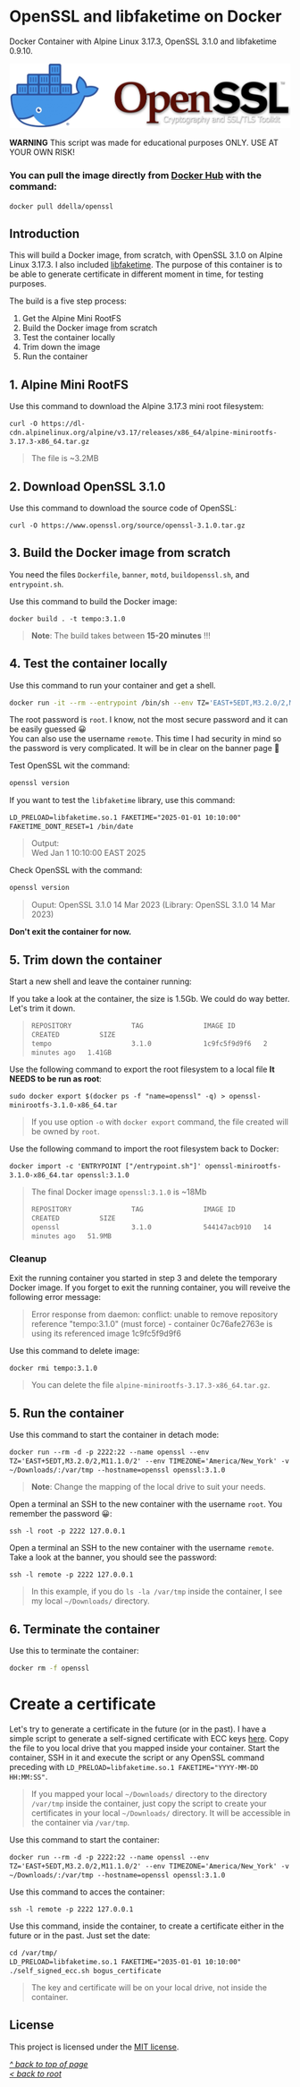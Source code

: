# OpenSSL and libfaketime on Docker
Docker Container with Alpine Linux 3.17.3, OpenSSL 3.1.0 and libfaketime 0.9.10.  

![Alt text](images/Docker-OpenSSL.jpg)  

**WARNING** This script was made for educational purposes ONLY. USE AT YOUR OWN RISK!  

### You can pull the image directly from [Docker Hub](https://hub.docker.com/r/ddella/openssl) with the command:
```shell
docker pull ddella/openssl
```
## Introduction
This will build a Docker image, from scratch, with OpenSSL 3.1.0 on Alpine Linux 3.17.3. I also included [libfaketime](https://github.com/wolfcw/libfaketime). The purpose of this container is to be able to generate certificate in different moment in time, for testing purposes.  

The build is a five step process:

1. Get the Alpine Mini RootFS
2. Build the Docker image from scratch
3. Test the container locally
4. Trim down the image
5. Run the container

## 1. Alpine Mini RootFS
Use this command to download the Alpine 3.17.3 mini root filesystem:
```shell
curl -O https://dl-cdn.alpinelinux.org/alpine/v3.17/releases/x86_64/alpine-minirootfs-3.17.3-x86_64.tar.gz
```
>The file is ~3.2MB

## 2. Download OpenSSL 3.1.0
Use this command to download the source code of OpenSSL:
```shell
curl -O https://www.openssl.org/source/openssl-3.1.0.tar.gz
```

## 3. Build the Docker image from scratch
You need the files `Dockerfile`, `banner`, `motd`, `buildopenssl.sh`, and `entrypoint.sh`.  

Use this command to build the Docker image:
```shell
docker build . -t tempo:3.1.0
```

>**Note**: The build takes between **15-20 minutes** !!!

## 4. Test the container locally
Use this command to run your container and get a shell.
```sh
docker run -it --rm --entrypoint /bin/sh --env TZ='EAST+5EDT,M3.2.0/2,M11.1.0/2' --env TIMEZONE='America/New_York' --name openssl --hostname=openssl tempo:3.1.0
```
The root password is `root`. I know, not the most secure password and it can be easily guessed 😀  
You can also use the username `remote`. This time I had security in mind so the password is very complicated. It will be in clear on the banner page 🤣  

Test OpenSSL wit the command:
```sh
openssl version
```

If you want to test the `libfaketime` library, use this command:
```shell
LD_PRELOAD=libfaketime.so.1 FAKETIME="2025-01-01 10:10:00" FAKETIME_DONT_RESET=1 /bin/date
```
>Output:  
>Wed Jan  1 10:10:00 EAST 2025

Check OpenSSL with the command:
```sh
openssl version
```
>Ouput:
>OpenSSL 3.1.0 14 Mar 2023 (Library: OpenSSL 3.1.0 14 Mar 2023)

**Don't exit the container for now.**

## 5. Trim down the container
Start a new shell and leave the container running:

If you take a look at the container, the size is 1.5Gb. We could do way better. Let's trim it down.
>```
>REPOSITORY               TAG               IMAGE ID       CREATED          SIZE
>tempo                    3.1.0             1c9fc5f9d9f6   2 minutes ago   1.41GB
>```

Use the following command to export the root filesystem to a local file **It NEEDS to be run as root**:
```shell
sudo docker export $(docker ps -f "name=openssl" -q) > openssl-minirootfs-3.1.0-x86_64.tar
```
>If you use option `-o` with `docker export` command, the file created will be owned by `root`.  

Use the following command to import the root filesystem back to Docker:
```shell
docker import -c 'ENTRYPOINT ["/entrypoint.sh"]' openssl-minirootfs-3.1.0-x86_64.tar openssl:3.1.0
```

>The final Docker image `openssl:3.1.0` is ~18Mb
>```
>REPOSITORY               TAG               IMAGE ID       CREATED          SIZE
>openssl                  3.1.0             544147acb910   14 minutes ago   51.9MB
>```
### Cleanup
Exit the running container you started in step 3 and delete the temporary Docker image. If you forget to exit the running container, you will reveive the following error message:  
>Error response from daemon: conflict: unable to remove repository reference "tempo:3.1.0" (must force) - container 0c76afe2763e is using its referenced image 1c9fc5f9d9f6  

Use this command to delete image:
```shell
docker rmi tempo:3.1.0
```
>You can delete the file `alpine-minirootfs-3.17.3-x86_64.tar.gz`.  
## 5. Run the container
Use this command to start the container in detach mode:
```shell
docker run --rm -d -p 2222:22 --name openssl --env TZ='EAST+5EDT,M3.2.0/2,M11.1.0/2' --env TIMEZONE='America/New_York' -v ~/Downloads/:/var/tmp --hostname=openssl openssl:3.1.0
```
>**Note**: Change the mapping of the local drive to suit your needs.  

Open a terminal an SSH to the new container with the username `root`. You remember the password 😀:
```shell
ssh -l root -p 2222 127.0.0.1
```

Open a terminal an SSH to the new container with the username `remote`. Take a look at the banner, you should see the password:
```shell
ssh -l remote -p 2222 127.0.0.1
```

>In this example, if you do `ls -la /var/tmp` inside the container, I see my local `~/Downloads/` directory.  
## 6. Terminate the container
Use this to terminate the container:
```sh   
docker rm -f openssl
```
# Create a certificate
Let's try to generate a certificate in the future (or in the past). I have a simple script to generate a self-signed certificate with ECC keys [here](https://gist.github.com/ddella/f6954409d2090908f6fec1fc3280d9d1). Copy the file to you local drive that you mapped inside your container. Start the container, SSH in it and execute the script or any OpenSSL command preceding with `LD_PRELOAD=libfaketime.so.1 FAKETIME="YYYY-MM-DD HH:MM:SS"`.  

>If you mapped your local `~/Downloads/` directory to the directory `/var/tmp` inside the container, just copy the script to create your certificates in your local `~/Downloads/` directory. It will be accessible in the container via `/var/tmp`.  

Use this command to start the container:
```
docker run --rm -d -p 2222:22 --name openssl --env TZ='EAST+5EDT,M3.2.0/2,M11.1.0/2' --env TIMEZONE='America/New_York' -v ~/Downloads/:/var/tmp --hostname=openssl openssl:3.1.0
```

Use this command to acces the container:
```shell
ssh -l remote -p 2222 127.0.0.1
```

Use this command, inside the container, to create a certificate either in the future or in the past. Just set the date:
```shell
cd /var/tmp/
LD_PRELOAD=libfaketime.so.1 FAKETIME="2035-01-01 10:10:00" ./self_signed_ecc.sh bogus_certificate
```
>The key and certificate will be on your local drive, not inside the container.
## License
This project is licensed under the [MIT license](/LICENSE).  

[_^ back to top of page_](#OpenSSL-and-libfaketime-on-Docker)  
[_< back to root_](../../../)
